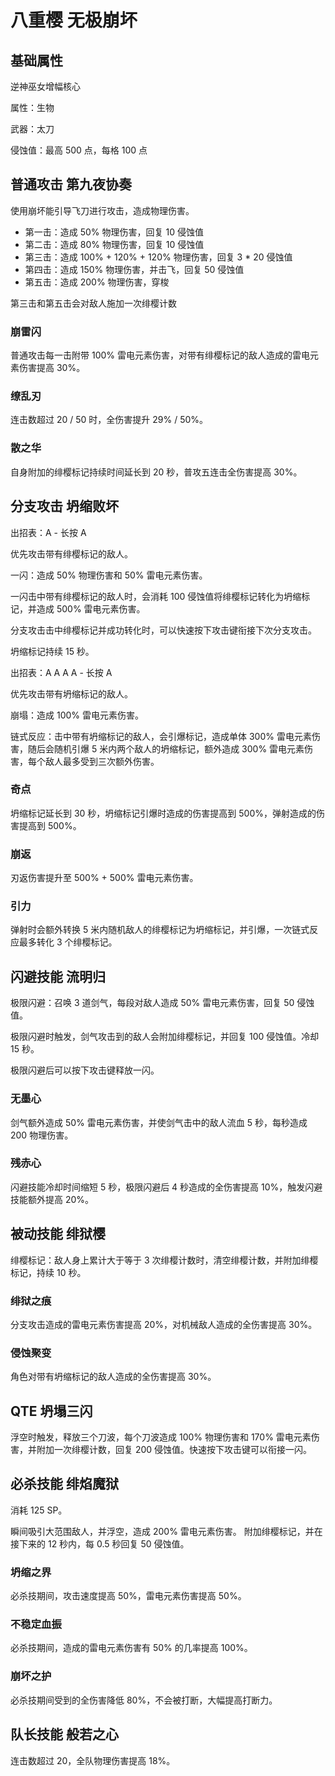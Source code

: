 # 八重樱 无极崩坏

## 基础属性

逆神巫女增幅核心

属性：生物

武器：太刀

侵蚀值：最高 500 点，每格 100 点

## 普通攻击 第九夜协奏

使用崩坏能引导飞刀进行攻击，造成物理伤害。

* 第一击：造成 50% 物理伤害，回复 10 侵蚀值
* 第二击：造成 80% 物理伤害，回复 10 侵蚀值
* 第三击：造成 100% + 120% + 120% 物理伤害，回复 3 * 20 侵蚀值
* 第四击：造成 150% 物理伤害，并击飞，回复 50 侵蚀值
* 第五击：造成 200% 物理伤害，穿梭

第三击和第五击会对敌人施加一次绯樱计数

### 崩雷闪

普通攻击每一击附带 100% 雷电元素伤害，对带有绯樱标记的敌人造成的雷电元素伤害提高 30%。

### 缭乱刃

连击数超过 20 / 50 时，全伤害提升 29% / 50%。

### 散之华

自身附加的绯樱标记持续时间延长到 20 秒，普攻五连击全伤害提高 30%。

## 分支攻击 坍缩败坏

出招表：A - 长按 A

优先攻击带有绯樱标记的敌人。

一闪：造成 50% 物理伤害和 50% 雷电元素伤害。

一闪击中带有绯樱标记的敌人时，会消耗 100 侵蚀值将绯樱标记转化为坍缩标记，并造成 500% 雷电元素伤害。

分支攻击击中绯樱标记并成功转化时，可以快速按下攻击键衔接下次分支攻击。

坍缩标记持续 15 秒。

出招表：A A A A - 长按 A

优先攻击带有坍缩标记的敌人。

崩塌：造成 100% 雷电元素伤害。

链式反应：击中带有坍缩标记的敌人，会引爆标记，造成单体 300% 雷电元素伤害，随后会随机引爆 5 米内两个敌人的坍缩标记，额外造成 300% 雷电元素伤害，每个敌人最多受到三次额外伤害。

### 奇点

坍缩标记延长到 30 秒，坍缩标记引爆时造成的伤害提高到 500%，弹射造成的伤害提高到 500%。

### 崩返

刃返伤害提升至 500% + 500% 雷电元素伤害。

### 引力

弹射时会额外转换 5 米内随机敌人的绯樱标记为坍缩标记，并引爆，一次链式反应最多转化 3 个绯樱标记。

## 闪避技能 流明归

极限闪避：召唤 3 道剑气，每段对敌人造成 50% 雷电元素伤害，回复 50 侵蚀值。

极限闪避时触发，剑气攻击到的敌人会附加绯樱标记，并回复 100 侵蚀值。冷却 15 秒。

极限闪避后可以按下攻击键释放一闪。

### 无墨心

剑气额外造成 50% 雷电元素伤害，并使剑气击中的敌人流血 5 秒，每秒造成 200 物理伤害。

### 残赤心

闪避技能冷却时间缩短 5 秒，极限闪避后 4 秒造成的全伤害提高 10%，触发闪避技能额外提高 20%。

## 被动技能 绯狱樱

绯樱标记：敌人身上累计大于等于 3 次绯樱计数时，清空绯樱计数，并附加绯樱标记，持续 10 秒。

### 绯狱之痕

分支攻击造成的雷电元素伤害提高 20%，对机械敌人造成的全伤害提高 30%。

### 侵蚀聚变

角色对带有坍缩标记的敌人造成的全伤害提高 30%。

## QTE 坍塌三闪

浮空时触发，释放三个刀波，每个刀波造成 100% 物理伤害和 170% 雷电元素伤害，并附加一次绯樱计数，回复 200 侵蚀值。快速按下攻击键可以衔接一闪。

## 必杀技能 绯焰魔狱

消耗 125 SP。

瞬间吸引大范围敌人，并浮空，造成 200% 雷电元素伤害。
附加绯樱标记，并在接下来的 12 秒内，每 0.5 秒回复 50 侵蚀值。

### 坍缩之界

必杀技期间，攻击速度提高 50%，雷电元素伤害提高 50%。

### 不稳定血振

必杀技期间，造成的雷电元素伤害有 50% 的几率提高 100%。

### 崩坏之护

必杀技期间受到的全伤害降低 80%，不会被打断，大幅提高打断力。

## 队长技能 般若之心

连击数超过 20，全队物理伤害提高 18%。
